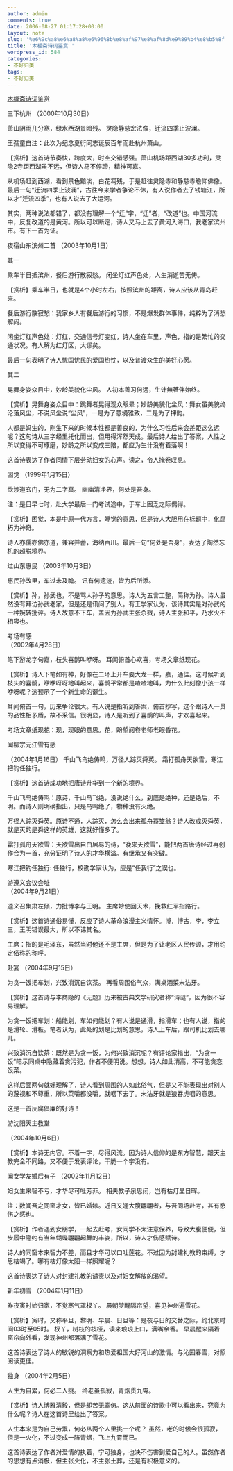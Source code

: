 ```yaml
---
author: admin
comments: true
date: 2006-08-27 01:17:28+00:00
layout: note
slug: '%e6%9c%a8%e6%a8%a8%e6%96%8b%e8%af%97%e8%af%8d%e9%89%b4%e8%b5%8f'
title: '木樨斋诗词鉴赏 '
wordpress_id: 584
categories:
- 不好归类
tags:
- 不好归类
---
```


[木樨斋诗词](http://www.muxizhai.com/scwz.asp?classid=4&nclassid=7)鉴赏

三下杭州
（2000年10月30日）

萧山阴雨几分寒，绿水西湖景暗残。
灵隐静慈宏法像，迁流四季止波澜。

王孺童自注：此次为纪念夏衍同志诞辰百年而赴杭州萧山。

【赏析】这首诗节奏快，跨度大，时空交错感强。萧山机场距西湖30多功利，灵隐2寺距西湖虽不远，但诗人马不停蹄，精神可嘉。

从机场赶到西湖，看到景色黯淡，白花凋残，于是赶往灵隐寺和静慈寺瞻仰佛像。最后一句“迁流四季止波澜”，古往今来学者争论不休，有人说作者去了钱塘江，所以才“迁流四季”，也有人说去了大运河。

其实，两种说法都错了，都没有理解一个“迁”字，“迁”者，“改道”也。中国河流中，反复改道的是黄河。所以可以断定，诗人又马上去了黄河入海口，我老家滨州市。有下一首为证。

 夜宿山东滨州二首
（2003年10月1日）

其一

乘车半日抵滨州，餐后游行散寂愁。
闲坐灯红声色处，人生消逝苦无俦。

【赏析】乘车半日，也就是4个小时左右，按照滨州的距离，诗人应该从青岛赶来。

餐后游行散寂愁：我家乡人有餐后游行的习惯，不是爆发群体事件，纯粹为了消愁解闷。

闲坐灯红声色处：灯红，交通信号灯变红，诗人坐在车里，声色，指的是繁忙的交通状况。有人解为红灯区，大谬矣。

最后一句表明了诗人忧国忧民的爱国热忱，以及普渡众生的美好心愿。

其二

晃舞身姿众目中，妙龄美貌化尘风。
人初本善习何远，生计無著伴始终。

【赏析】晃舞身姿众目中：跳舞者晃得观众眼晕；妙龄美貌化尘风：舞女虽美貌终沦落风尘，不说风尘说“尘风”，一是为了意境雅致，二是为了押韵。

人都是妈生的，刚生下来的时候本性都是善良的，为什么习性后来会差距这么远呢？这句诗从三字经里托化而出，但用得浑然天成。最后诗人给出了答案，人性之所以变得不可琢磨，妙龄之所以变成三陪，都应为生计没有着落啊！

这首诗表达了作者同情下层劳动妇女的心声。读之，令人掩卷叹息。


 困觉
 （1999年1月15日）

欲涉道玄门，无为二字真。
幽幽清净界，何处是吾身。

注：是日早七时，赴大学最后一门考试途中，于车上困乏之际偶得。

【赏析】困觉，本是中原一代方言，睡觉的意思，但是诗人大胆用在标题中，化腐朽为神奇。

诗人亦儒亦佛亦道，兼容并蓄，海纳百川。最后一句“何处是吾身”，表达了陶然忘机的超脱境界。

过山东惠民
（2003年10月3日）

惠民孙故里，车过未及瞻。
讯有何遗迹，皆为后所添。

【赏析】孙，孙武也，不是骂人孙子的意思。诗人为五言工整，简称为孙。诗人虽然没有拜访孙武老家，但是还是讯问了别人。有王学家认为，该诗其实是对孙武的一种婉转批评。诗人故意不下车，盖因为孙武主张杀戮，诗人主张和平，乃水火不相容也。

 考场有感     
（2002年4月28日）

笔下游龙字句嘉，枝头喜鹊叫咿呀。
耳闻俯首心欢喜，考场文章纸现花。

【赏析】诗人下笔如有神，好像在二环上开车耍大龙一样，嘉，通佳。这时候听到枝头的喜鹊，咿咿呀呀地叫起来，喜鹊平常都是喳喳地叫，为什么此刻像小孩一样咿呀呢？这预示了一个新生命的诞生。

耳闻俯首一句，历来争论很大。有人说是指听到答案，俯首抄写，这个跟诗人一贯的品性相矛盾，故不采信。很明显，诗人是听到了喜鹊的叫声，才欢喜起来。

考场文章纸现花：现，现眼的意思。花，盼望阅卷老师老眼昏花。


闻柳宗元江雪有感

（2004年1月16日）
千山飞鸟绝俦鸣，万径人踪灭舜英。
霜打孤舟天欲雪，寒江把钓任独行。

【赏析】这首诗成功地把唐诗升华到一个新的境界。

千山飞鸟绝俦鸣：原诗，千山鸟飞绝，没说绝什么，到底是绝种，还是绝后，不明。而诗人则明确指出，只是鸟鸣绝了，物种没有灭绝。

万径人踪灭舜英。原诗不通，人踪灭，怎么会出来孤舟蓑笠翁？诗人改成灭舜英，就是灭的是舜这样的英雄，这就好懂多了。

霜打孤舟天欲雪：天欲雪出自白居易的诗，“晚来天欲雪”，能把两首唐诗经过再创作合为一首，充分证明了诗人的才华横溢。有继承又有突破。

寒江把钓任独行: 任独行，校勘学家认为，应是“任我行”之误也。


 游遵义会议会址    
（2004年9月21日）

遵义召集肃左倾，力批博李与王明。
主席妙使回天术，挽救红军指路行。

【赏析】这首诗通俗易懂，反应了诗人革命浪漫主义情怀。博，博古，李，李立三，王明错误最大，所以不讳其名。

主席：指的是毛泽东，虽然当时他还不是主席，但是为了让老区人民传颂，才用约定俗称的称呼。

 赴宴
（2004年9月15日）

为贪一饭把车划，兴致消沉自饮茶。
再看周围俗气众，满桌酒菜未沾牙。

【赏析】这首诗与李商隐的《无题》历来被古典文学研究者称“诗谜”，因为很不容易理解。

为贪一饭把车划：船能划，车如何能划？有人说是通滑，指滑车；也有人说，指的是滑轮、滑板。笔者认为，此处的划是比划的意思，诗人上车后，跟司机比划去哪儿。

兴致消沉自饮茶：既然是为贪一饭，为何兴致消沉呢？有评论家指出，“为贪一饭”暗示同桌中隐藏着贪污犯，作者不便明说。想想，诗人如此清高，不可能贪恋饭菜。

这样后面两句就好理解了，诗人看到周围的人如此俗气，但是又不能表现出对别人的蔑视和不尊重，所以菜嚼都没嚼，就咽下去了。未沾牙就是狼吞虎咽的意思。

这是一首反腐倡廉的好诗！


游沈阳天主教堂
      
（2004年10月6日）

【赏析】本诗无内容。不着一字，尽得风流。因为诗人信仰的是东方智慧，跟天主教完全不同路，又不便于发表评论，干脆一个字没有。


 闻女学友婚后有子
（2002年11月12日）

妇女生来智不亏，才华尽可吐芳菲。
相夫教子泉思闭，岂有枯灯显日晖。

注：数闻吾之同窗才女，皆已婚嫁。近日又逢大腹翩翩者，与吾同场赴考，甚有愍伤之感也。

【赏析】作者遇到女朋学，一起去赶考，女同学不太注意保养，导致大腹便便，但步履中隐约有当年蝴蝶翩翩起舞的丰姿，所以，诗人才伤感赋诗。

诗人的同窗本来智力不差，而且才华可以口吐莲花。不过因为封建礼教的束缚，才思枯竭了。哪有枯灯像太阳一样照耀呢？

这首诗表达了诗人对封建礼教的谴责以及对妇女解放的渴望。

 新年初雪
（2004年1月11日）

昨夜寅时始归家，不觉寒气罩杈丫。
晨朝梦醒隔帘望，喜见神州遍雪花。

【赏析】寅时，又称平旦，黎明、早晨、日旦等：是夜与日的交替之际，约北京时间03时至05时。
杈丫，树枝的枝桠，读来琅琅上口，满嘴余香。
早晨醒来隔着窗帘向外看，发现神州都落满了雪花。

这首诗表达了诗人的敏锐的洞察力和热爱祖国大好河山的激情。与沁园春雪，对照阅读更佳。

 独身
（2004年2月5日）

人生为自累，何必二人挑。
终老虽孤寂，青烟贯九霄。

【赏析】诗人博雅清毅，但是却苦无鸾俦。这从前面的诗歌中可以看出来，究竟为什么呢？诗人在这首诗里给出了答案。

人生本来是为自己劳累，何必从两个人里挑一个呢？
虽然，老的时候会很孤寂，但是一火化，不过变成一阵青烟，飞上九霄而已。

这首诗表达了作者对爱情的执着，宁可独身，也决不伤害到爱自己的人。虽然作者的思想有点消极，但主张火化，不主张土葬，还是有积极意义的。 
